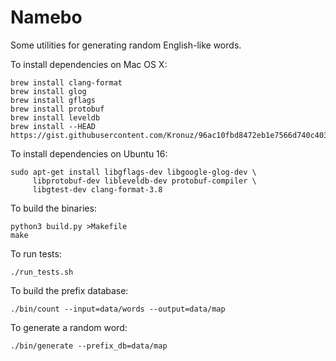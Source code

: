 Namebo
======

Some utilities for generating random English-like words.

To install dependencies on Mac OS X:

    brew install clang-format
    brew install glog
    brew install gflags
    brew install protobuf
    brew install leveldb
    brew install --HEAD https://gist.githubusercontent.com/Kronuz/96ac10fbd8472eb1e7566d740c4034f8/raw/gtest.rb

To install dependencies on Ubuntu 16:

    sudo apt-get install libgflags-dev libgoogle-glog-dev \
         libprotobuf-dev libleveldb-dev protobuf-compiler \
         libgtest-dev clang-format-3.8

To build the binaries:

    python3 build.py >Makefile
    make

To run tests:

    ./run_tests.sh

To build the prefix database:

    ./bin/count --input=data/words --output=data/map

To generate a random word:

    ./bin/generate --prefix_db=data/map

